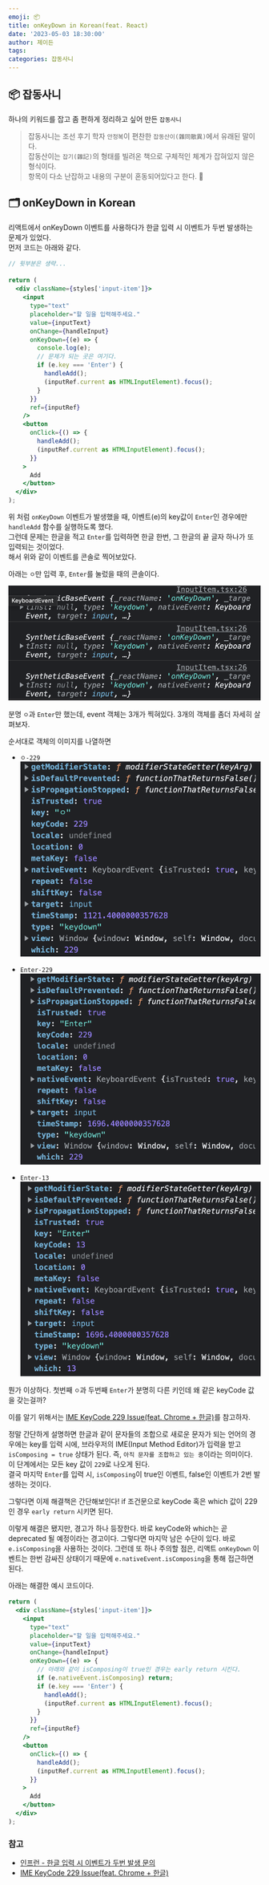 ```yaml
---
emoji: 📦
title: onKeyDown in Korean(feat. React)
date: '2023-05-03 18:30:00'
author: 제이든
tags:
categories: 잡동사니
---
```


## 📦 잡동사니

하나의 키워드를 잡고 좀 편하게 정리하고 싶어 만든 `잡동사니`<br/>

> 잡동사니는 조선 후기 학자 `안정복`이 편찬한 `잡동산이(雜同散異)`에서 유래된 말이다.<br/>
> 잡동산이는 `잡기(雜記)`의 형태를 빌려온 책으로 구체적인 체계가 잡혀있지 않은 형식이다.<br/>
> 항목이 다소 난잡하고 내용의 구분이 혼동되어있다고 한다. 🤣

## 🗂️ onKeyDown in Korean

리액트에서 onKeyDown 이벤트를 사용하다가 한글 입력 시 이벤트가 두번 발생하는 문제가 있었다.<br/>
먼저 코드는 아래와 같다.

```jsx
// 윗부분은 생략...

return (
  <div className={styles['input-item']}>
    <input
      type="text"
      placeholder="할 일을 입력해주세요."
      value={inputText}
      onChange={handleInput}
      onKeyDown={(e) => {
        console.log(e);
        // 문제가 되는 곳은 여기다.
        if (e.key === 'Enter') {
          handleAdd();
          (inputRef.current as HTMLInputElement).focus();
        }
      }}
      ref={inputRef}
    />
    <button
      onClick={() => {
        handleAdd();
        (inputRef.current as HTMLInputElement).focus();
      }}
    >
      Add
    </button>
  </div>
);
```

위 처럼 `onKeyDown` 이벤트가 발생했을 때, 이벤트(e)의 key값이 `Enter`인 경우에만 `handleAdd` 함수를 실행하도록 했다.<br/>
그런데 문제는 한글을 적고 `Enter`를 입력하면 한글 한번, 그 한글의 끝 글자 하나가 또 입력되는 것이었다.<br/>
해서 위와 같이 이벤트를 콘솔로 찍어보았다.<br/>

아래는 `ㅇ`만 입력 후, `Enter`를 눌렀을 때의 콘솔이다.

![콘솔 3개 사진](./src/on-key-down-1.png)

분명 `ㅇ`과 `Enter`만 했는데, event 객체는 3개가 찍혀있다. 3개의 객체를 좀더 자세히 살펴보자.

순서대로 객체의 이미지를 나열하면

- `ㅇ-229`
  ![ㅇ-229](./src/on-key-down-2.png)

- `Enter-229`
  ![Enter-229](./src/on-key-down-3.png)

- `Enter-13`
  ![Enter-13](./src/on-key-down-4.png)

뭔가 이상하다. 첫번째 `ㅇ`과 두번째 `Enter`가 분명히 다른 키인데 왜 같은 keyCode 값을 갖는걸까?

이를 알기 위해서는 [IME KeyCode 229 Issue(feat. Chrome + 한글)](https://minjung-jeon.github.io/IME-keyCode-229-issue/)를 참고하자.

정말 간단하게 설명하면 한글과 같이 문자들의 조합으로 새로운 문자가 되는 언어의 경우에는 key를 입력 시에, 브라우저의 IME(Input Method Editor)가 입력을 받고
`isComposing = true` 상태가 된다. 즉, `아직 문자를 조합하고 있는 중`이라는 의미이다. 이 단계에서는 모든 key 값이 `229`로 나오게 된다.<br/>
결국 마지막 `Enter`를 입력 시, `isComposing`이 true인 이벤트, false인 이벤트가 2번 발생하는 것이다.<br/>

그렇다면 이제 해결책은 간단해보인다! if 조건문으로 keyCode 혹은 which 값이 229인 경우 `early return` 시키면 된다.

이렇게 해결은 됐지만, 경고가 하나 등장한다. 바로 keyCode와 which는 곧 deprecated 될 예정이라는 경고이다.
그렇다면 마지막 남은 수단이 있다. 바로 `e.isComposing`을 사용하는 것이다. 그런데 또 하나 주의할 점은, 리액트 `onKeyDown` 이벤트는 한번 감싸진 상태이기 때문에
`e.nativeEvent.isComposing`을 통해 접근하면 된다.

아래는 해결한 예시 코드이다.

```jsx
return (
  <div className={styles['input-item']}>
    <input
      type="text"
      placeholder="할 일을 입력해주세요."
      value={inputText}
      onChange={handleInput}
      onKeyDown={(e) => {
        // 아래와 같이 isComposing이 true인 경우는 early return 시킨다.
        if (e.nativeEvent.isComposing) return;
        if (e.key === 'Enter') {
          handleAdd();
          (inputRef.current as HTMLInputElement).focus();
        }
      }}
      ref={inputRef}
    />
    <button
      onClick={() => {
        handleAdd();
        (inputRef.current as HTMLInputElement).focus();
      }}
    >
      Add
    </button>
  </div>
);
```

### 참고

- [인프런 - 한글 입력 시 이벤트가 두번 발생 문의](https://www.inflearn.com/questions/9010/%ED%95%9C%EA%B8%80-%EC%9E%85%EB%A0%A5%EC%8B%9C-%EC%9D%B4%EB%B2%A4%ED%8A%B8%EA%B0%80-%EB%91%90%EB%B2%88-%EB%B0%9C%EC%83%9D%EB%90%A9%EB%8B%88%EB%8B%A4)
- [IME KeyCode 229 Issue(feat. Chrome + 한글)](https://minjung-jeon.github.io/IME-keyCode-229-issue/)

```toc

```
